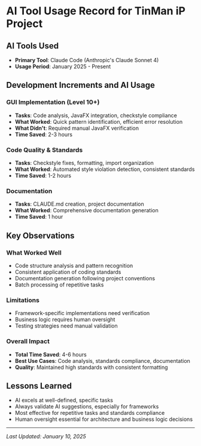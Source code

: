 # AI Tool Usage Record for TinMan iP Project

## AI Tools Used
- **Primary Tool**: Claude Code (Anthropic's Claude Sonnet 4)
- **Usage Period**: January 2025 - Present

## Development Increments and AI Usage

### GUI Implementation (Level 10+)
- **Tasks**: Code analysis, JavaFX integration, checkstyle compliance
- **What Worked**: Quick pattern identification, efficient error resolution
- **What Didn't**: Required manual JavaFX verification
- **Time Saved**: 2-3 hours

### Code Quality & Standards
- **Tasks**: Checkstyle fixes, formatting, import organization
- **What Worked**: Automated style violation detection, consistent standards
- **Time Saved**: 1-2 hours

### Documentation
- **Tasks**: CLAUDE.md creation, project documentation
- **What Worked**: Comprehensive documentation generation
- **Time Saved**: 1 hour

## Key Observations

### What Worked Well
- Code structure analysis and pattern recognition
- Consistent application of coding standards
- Documentation generation following project conventions
- Batch processing of repetitive tasks

### Limitations
- Framework-specific implementations need verification
- Business logic requires human oversight
- Testing strategies need manual validation

### Overall Impact
- **Total Time Saved**: 4-6 hours
- **Best Use Cases**: Code analysis, standards compliance, documentation
- **Quality**: Maintained high standards with consistent formatting

## Lessons Learned
- AI excels at well-defined, specific tasks
- Always validate AI suggestions, especially for frameworks
- Most effective for repetitive tasks and standards compliance
- Human oversight essential for architecture and business logic decisions

---
*Last Updated: January 10, 2025*